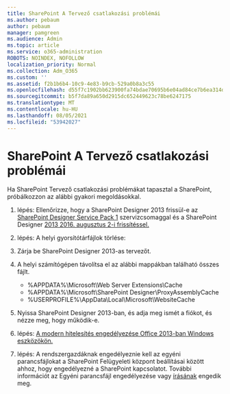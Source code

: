 ```yaml
---
title: SharePoint A Tervező csatlakozási problémái
ms.author: pebaum
author: pebaum
manager: pamgreen
ms.audience: Admin
ms.topic: article
ms.service: o365-administration
ROBOTS: NOINDEX, NOFOLLOW
localization_priority: Normal
ms.collection: Adm_O365
ms.custom: ''
ms.assetid: f2b1b6b4-10c9-4e83-b9cb-529a0b8a3c55
ms.openlocfilehash: d55f7c1902bb623900fa74bdae70695b6e04ad84ce7b6ea314db614283ec436d
ms.sourcegitcommit: b5f7da89a650d2915dc652449623c78be6247175
ms.translationtype: MT
ms.contentlocale: hu-HU
ms.lasthandoff: 08/05/2021
ms.locfileid: "53942027"
---
```

# <a name="sharepoint-designer-connection-issues"></a>SharePoint A Tervező csatlakozási problémái 

Ha SharePoint Tervező csatlakozási problémákat tapasztal a SharePoint, próbálkozzon az alábbi gyakori megoldásokkal.

1. lépés: Ellenőrizze, hogy a SharePoint Designer 2013 frissül-e az [SharePoint Designer Service Pack 1](https://support.microsoft.com/help/2817441/description-of-microsoft-sharepoint-designer-2013-service-pack-1-sp1) szervizcsomaggal és a SharePoint Designer [2013 2016. augusztus 2-i frissítéssel.](https://support.microsoft.com/help/3114721/august-2-2016-update-for-sharepoint-designer-2013-kb3114721)



2. lépés: A helyi gyorsítótárfájlok törlése:

1. Zárja be SharePoint Designer 2013-as tervezőt.

2. A helyi számítógépen távolítsa el az alábbi mappákban található összes fájlt.

    - %APPDATA%\Microsoft\Web Server Extensions\Cache
    - %APPDATA%\Microsoft\SharePoint Designer\ProxyAssemblyCache
    - %USERPROFILE%\AppData\Local\Microsoft\WebsiteCache

3. Nyissa SharePoint Designer 2013-ban, és adja meg ismét a fiókot, és nézze meg, hogy működik-e.

3. lépés: [A modern hitelesítés engedélyezése Office 2013-ban Windows eszközökön.](https://docs.microsoft.com/microsoft-365/admin/security-and-compliance/enable-modern-authentication)

4. lépés: A  rendszergazdáknak engedélyeznie kell az egyéni parancsfájlokat a SharePoint Felügyeleti központ beállításai között ahhoz, hogy engedélyezné a SharePoint kapcsolatot. További információt az Egyéni parancsfájl engedélyezése vagy [írásának](https://docs.microsoft.com/sharepoint/allow-or-prevent-custom-script) engedik meg.


